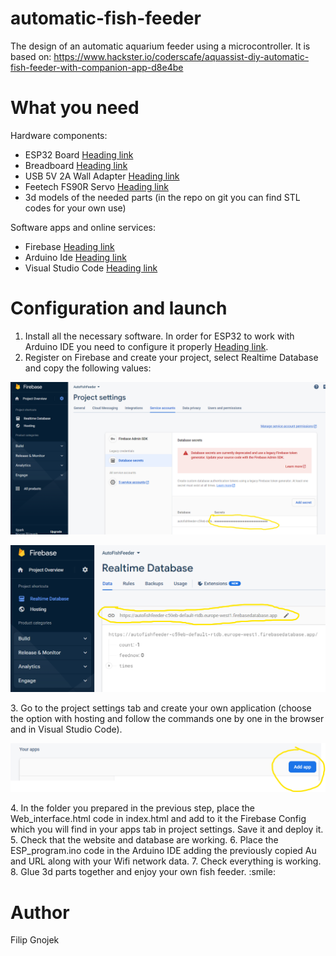 # automatic-fish-feeder

The design of an automatic aquarium feeder using a microcontroller. It is based on:
https://www.hackster.io/coderscafe/aquassist-diy-automatic-fish-feeder-with-companion-app-d8e4be

# What you need

Hardware components:

- ESP32 Board [Heading link](https://sklep.msalamon.pl/produkt/zestaw-esp32-esp-wroom-32u-z-antena-i-przewodem-usb/)
- Breadboard [Heading link](https://www.amazon.com/BB400-Solderless-Plug-BreadBoard-tie-points/dp/B0040Z1ERO)
- USB 5V 2A Wall Adapter [Heading link](https://thinkrobotics.com/products/power-supply-5v-2-4a)
- Feetech FS90R Servo [Heading link](https://botland.com.pl/serwa-praca-ciagla-360/4689-serwo-feetech-fs90r-micro-praca-ciagla-360-stopni-5904422305888.html)
- 3d models of the needed parts (in the repo on git you can find STL codes for your own use)

Software apps and online services:

- Firebase [Heading link](https://console.firebase.google.com/)
- Arduino Ide [Heading link](https://www.arduino.cc/en/software)
- Visual Studio Code [Heading link](https://code.visualstudio.com/)

# Configuration and launch

1. Install all the necessary software. In order for ESP32 to work with Arduino IDE you need to configure it properly [Heading link](https://www.youtube.com/watch?v=UuuqnmJIjR0).
2. Register on Firebase and create your project, select Realtime Database and copy the following values:
<p align="center">
  <img src="images\au_firebase.png" width="550" title="hover text">
</p>
<p align="center">
  <img src="images\url_firebase.png" width="550" title="hover text">
</p>
3. Go to the project settings tab and create your own application (choose the option with hosting and follow the commands one by one in the browser and in Visual Studio Code).
<p align="center">
  <img src="images\app_firebase.png" width="550" title="hover text">
</p>
4. In the folder you prepared in the previous step, place the Web_interface.html code in index.html and add to it the Firebase Config which you will find in your apps tab in project settings. Save it and deploy it.
5. Check that the website and database are working.
6. Place the ESP_program.ino code in the Arduino IDE adding the previously copied Au and URL along with your Wifi network data.
7. Check everything is working.
8. Glue 3d parts together and enjoy your own fish feeder. :smile:

# Author

Filip Gnojek
